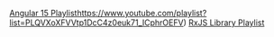 [Angular 15 Playlist](https://www.youtube.com/playlist?list=PLQVXoXFVVtp1DcC4z0euk71_ICphrOEFV)https://www.youtube.com/playlist?list=PLQVXoXFVVtp1DcC4z0euk71_ICphrOEFV)
[RxJS Library Playlist](https://www.youtube.com/playlist?list=PLQVXoXFVVtp1v1_D_8ocGOsWFGvK1Ha-E)

